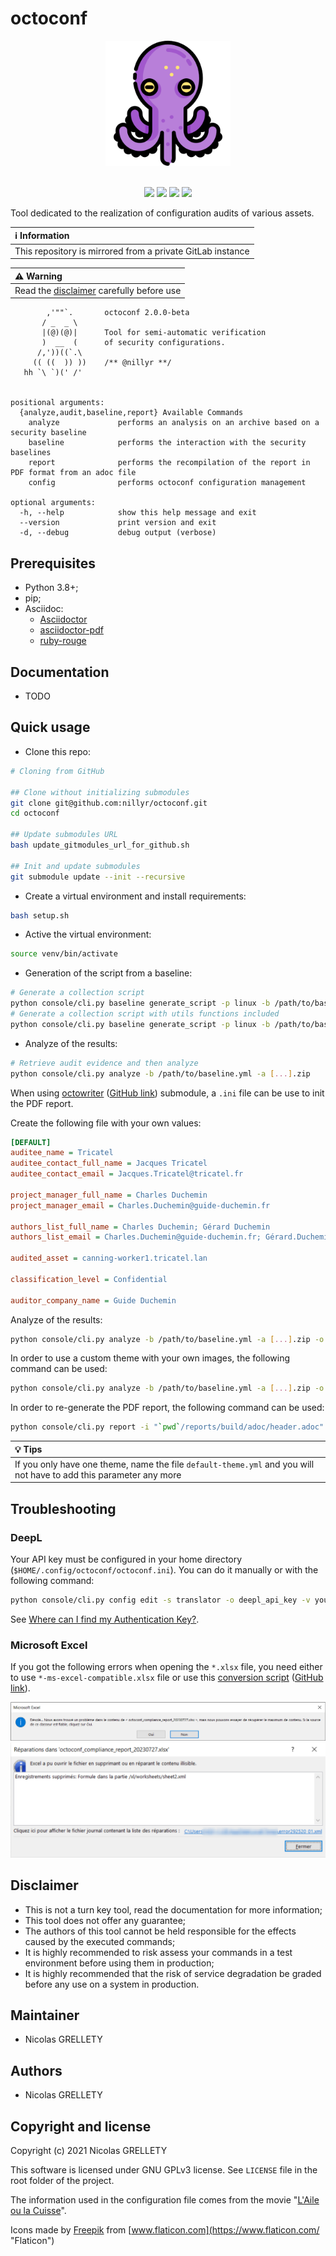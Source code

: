 # octoconf

<p align="center">
  <img width="200" height="200" src="resources/logo.png">
  <br/><br/>
</p>

<p align="center">
  <img src="https://img.shields.io/badge/python-3.8+-blue.svg">
  <img src="https://img.shields.io/badge/platform-Linux%2FmacOS%2FWindows-blue.svg">
  <img src="https://img.shields.io/badge/gitmoji-%20😜%20😍-FFDD67.svg">
  <img src="https://img.shields.io/badge/Changelog-gitmoji-brightgreen.svg">
</p>

Tool dedicated to the realization of configuration audits of various assets.

| :information_source: Information |
|:-----------------------------------------------------------|
| This repository is mirrored from a private GitLab instance |

| :warning: Warning |
|:--------------------------------------------------------|
| Read the [disclaimer](#disclaimer) carefully before use |

```text
        ,'""`.       octoconf 2.0.0-beta
       / _  _ \
       |(@)(@)|      Tool for semi-automatic verification
       )  __  (      of security configurations.
      /,'))((`.\
     (( ((  )) ))    /** @nillyr **/
   hh `\ `)(' /'


positional arguments:
  {analyze,audit,baseline,report} Available Commands
    analyze             performs an analysis on an archive based on a security baseline
    baseline            performs the interaction with the security baselines
    report              performs the recompilation of the report in PDF format from an adoc file
    config              performs octoconf configuration management

optional arguments:
  -h, --help            show this help message and exit
  --version             print version and exit
  -d, --debug           debug output (verbose)
```

## Prerequisites

- Python 3.8+;
- pip;
- Asciidoc:
  - [Asciidoctor](https://docs.asciidoctor.org/asciidoctor/latest/install/)
  - [asciidoctor-pdf](https://docs.asciidoctor.org/pdf-converter/latest/install/)
  - [ruby-rouge](https://docs.asciidoctor.org/asciidoctor/latest/syntax-highlighting/rouge/)

## Documentation

- TODO

## Quick usage

- Clone this repo:

```bash
# Cloning from GitHub

## Clone without initializing submodules
git clone git@github.com:nillyr/octoconf.git
cd octoconf

## Update submodules URL
bash update_gitmodules_url_for_github.sh

## Init and update submodules
git submodule update --init --recursive
```

- Create a virtual environment and install requirements:

```bash
bash setup.sh
```

- Active the virtual environment:

```bash
source venv/bin/activate
```

- Generation of the script from a baseline:

```bash
# Generate a collection script
python console/cli.py baseline generate_script -p linux -b /path/to/baseline.yml -o /path/to/output_script.sh
# Generate a collection script with utils functions included
python console/cli.py baseline generate_script -p linux -b /path/to/baseline.yml -u /path/to/utils_script.sh -o /path/to/output_script.sh
```

- Analyze of the results:

```bash
# Retrieve audit evidence and then analyze
python console/cli.py analyze -b /path/to/baseline.yml -a [...].zip
```

When using [octowriter](https://gitlab.internal.lan/octo-project/octowriter) ([GitHub link](https://github.com/nillyr/octowriter)) submodule, a `.ini` file can be use to init the PDF report.

Create the following file with your own values:

```ini
[DEFAULT]
auditee_name = Tricatel
auditee_contact_full_name = Jacques Tricatel
auditee_contact_email = Jacques.Tricatel@tricatel.fr

project_manager_full_name = Charles Duchemin
project_manager_email = Charles.Duchemin@guide-duchemin.fr

authors_list_full_name = Charles Duchemin; Gérard Duchemin
authors_list_email = Charles.Duchemin@guide-duchemin.fr; Gérard.Duchemin@guide-duchemin.fr

audited_asset = canning-worker1.tricatel.lan

classification_level = Confidential

auditor_company_name = Guide Duchemin
```

Analyze of the results:

```bash
python console/cli.py analyze -b /path/to/baseline.yml -a [...].zip -o "`pwd`/reports/" --ini /path/to/ini_file.ini
```

In order to use a custom theme with your own images, the following command can be used:

```bash
python console/cli.py analyze -b /path/to/baseline.yml -a [...].zip -o "`pwd`/reports/" --ini /path/to/ini_file.ini --template-name template_name --pdf-theme theme_name.yml
```

In order to re-generate the PDF report, the following command can be used:

```bash
python console/cli.py report -i "`pwd`/reports/build/adoc/header.adoc" -o "`pwd`/reports/" --template-name template_name --pdf-theme theme_name.yml
```

| :bulb: Tips |
|:-----------------------------------------------------------|
| If you only have one theme, name the file `default-theme.yml` and you will not have to add this parameter any more |

## Troubleshooting

### DeepL

Your API key must be configured in your home directory (`$HOME/.config/octoconf/octoconf.ini`). You can do it manually or with the following command:

```bash
python console/cli.py config edit -s translator -o deepl_api_key -v your_api_key
```

See [Where can I find my Authentication Key?](https://support.deepl.com/hc/en-us/articles/360020695820-Authentication-Key).

### Microsoft Excel

If you got the following errors when opening the `*.xlsx` file, you need either to use `*-ms-excel-compatible.xlsx` file or use this [conversion script](https://gitlab.internal.lan/octo-project/octokonverter/-/blob/main/scripts/octoconf_xlsx_to_ms_excel.py) ([GitHub link](https://github.com/nillyr/octokonverter/blob/main/scripts/octoconf_xlsx_to_ms_excel.py)).

![excel-err1](resources/non-excel-open-on-ms-excel.png)
![excel-err2](resources/non-excel-open-on-ms-excel-2.png)

## Disclaimer

- This is not a turn key tool, read the documentation for more information;
- This tool does not offer any guarantee;
- The authors of this tool cannot be held responsible for the effects caused by the executed commands;
- It is highly recommended to risk assess your commands in a test environment before using them in production;
- It is highly recommended that the risk of service degradation be graded before any use on a system in production.

## Maintainer

- Nicolas GRELLETY

## Authors

- Nicolas GRELLETY

## Copyright and license

Copyright (c) 2021 Nicolas GRELLETY

This software is licensed under GNU GPLv3 license. See `LICENSE` file in the root folder of the project.

The information used in the configuration file comes from the movie "[L'Aile ou la Cuisse](https://www.allocine.fr/film/fichefilm_gen_cfilm=47573.html)".

Icons made by [Freepik](https://www.flaticon.com/authors/freepik "Freepik") from [www.flaticon.com](https://www.flaticon.com/ "Flaticon")

